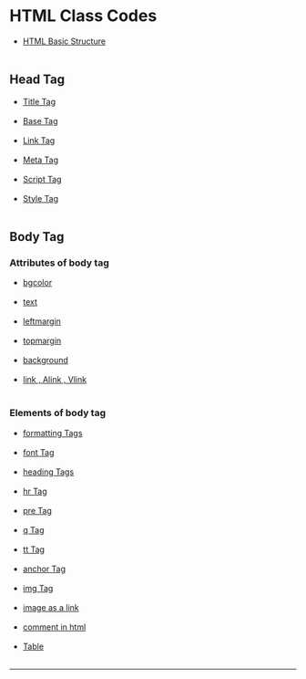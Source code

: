 # HTML Class Codes


- [HTML Basic Structure](htmlBasicStructure.md)<br><br>
## Head Tag
- [Title Tag](titleTag.md)<br><br>
- [Base Tag](baseTag.md)<br><br>
- [Link Tag](linkTag.md)<br><br>
- [Meta Tag](metaTag.md)<br><br>
- [Script Tag](scriptTag.md)<br><br>
- [Style Tag](styleTag.md)<br><br>

## Body Tag
### Attributes of body tag
- [bgcolor](bgcolorAttribute.md)<br><br>
- [text](textAttribute.md)<br><br>
- [leftmargin](leftMarginAttribute.md)<br><br>
- [topmargin](topMarginAttribute.md)<br><br>
- [background](backgroundAttribute.md)<br><br>
- [link , Alink , Vlink](linkAlinkVlink.md)<br><br>

### Elements of body tag
- [formatting Tags](formattingTags.md)<br><br>
- [font Tag](fontTag.md)<br><br>
- [heading Tags](headingTag.md)<br><br>
- [hr Tag](hrTag.md)<br><br>
- [pre Tag](preTag.md)<br><br>
- [q Tag](qTag.md)<br><br>
- [tt Tag](ttTag.md)<br><br>
- [anchor Tag](anchorTag.md)<br><br>
- [img Tag](imgTag.md)<br><br>
- [image as a link](imgAsALink.md)<br><br>
- [comment in html](comment.md)<br><br>
- [Table](table/table.md)<br><br>
<hr>



